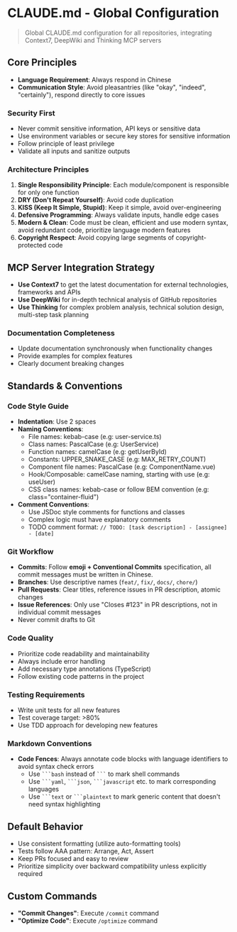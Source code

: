# CLAUDE.md - Global Configuration

> Global CLAUDE.md configuration for all repositories, integrating Context7, DeepWiki and Thinking MCP servers

## Core Principles

- **Language Requirement**: Always respond in Chinese
- **Communication Style**: Avoid pleasantries (like "okay", "indeed", "certainly"), respond directly to core issues

### Security First

- Never commit sensitive information, API keys or sensitive data
- Use environment variables or secure key stores for sensitive information
- Follow principle of least privilege
- Validate all inputs and sanitize outputs

### Architecture Principles

1. **Single Responsibility Principle**: Each module/component is responsible for only one function
2. **DRY (Don't Repeat Yourself)**: Avoid code duplication
3. **KISS (Keep It Simple, Stupid)**: Keep it simple, avoid over-engineering
4. **Defensive Programming**: Always validate inputs, handle edge cases
5. **Modern & Clean**: Code must be clean, efficient and use modern syntax, avoid redundant code, prioritize language modern features
6. **Copyright Respect**: Avoid copying large segments of copyright-protected code

## MCP Server Integration Strategy

- **Use Context7** to get the latest documentation for external technologies, frameworks and APIs
- **Use DeepWiki** for in-depth technical analysis of GitHub repositories
- **Use Thinking** for complex problem analysis, technical solution design, multi-step task planning

### Documentation Completeness

- Update documentation synchronously when functionality changes
- Provide examples for complex features
- Clearly document breaking changes

## Standards & Conventions

### Code Style Guide

- **Indentation**: Use 2 spaces
- **Naming Conventions**:
  - File names: kebab-case (e.g: user-service.ts)
  - Class names: PascalCase (e.g: UserService)
  - Function names: camelCase (e.g: getUserById)
  - Constants: UPPER_SNAKE_CASE (e.g: MAX_RETRY_COUNT)
  - Component file names: PascalCase (e.g: ComponentName.vue)
  - Hook/Composable: camelCase naming, starting with use (e.g: useUser)
  - CSS class names: kebab-case or follow BEM convention (e.g: class="container-fluid")
- **Comment Conventions**:
  - Use JSDoc style comments for functions and classes
  - Complex logic must have explanatory comments
  - TODO comment format: `// TODO: [task description] - [assignee] - [date]`

### Git Workflow

- **Commits**: Follow **emoji + Conventional Commits** specification, all commit messages must be written in Chinese.
- **Branches**: Use descriptive names (`feat/`, `fix/`, `docs/`, `chore/`)
- **Pull Requests**: Clear titles, reference issues in PR description, atomic changes
- **Issue References**: Only use "Closes #123" in PR descriptions, not in individual commit messages
- Never commit drafts to Git

### Code Quality

- Prioritize code readability and maintainability
- Always include error handling
- Add necessary type annotations (TypeScript)
- Follow existing code patterns in the project

### Testing Requirements

- Write unit tests for all new features
- Test coverage target: >80%
- Use TDD approach for developing new features

### Markdown Conventions

- **Code Fences**: Always annotate code blocks with language identifiers to avoid syntax check errors
  - Use ` ```bash ` instead of ` ``` ` to mark shell commands
  - Use ` ```yaml `, ` ```json `, ` ```javascript ` etc. to mark corresponding languages
  - Use ` ```text ` or ` ```plaintext ` to mark generic content that doesn't need syntax highlighting

## Default Behavior

- Use consistent formatting (utilize auto-formatting tools)
- Tests follow AAA pattern: Arrange, Act, Assert
- Keep PRs focused and easy to review
- Prioritize simplicity over backward compatibility unless explicitly required

## Custom Commands

- **"Commit Changes"**: Execute `/commit` command
- **"Optimize Code"**: Execute `/optimize` command

